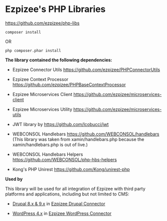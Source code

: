 # Ezpizee's PHP Libraries

https://github.com/ezpizee/php-libs

```
composer install
```

OR

```
php composer.phar install
```

**The library contained the following dependencies:**

- Ezpizee Connector Utils https://github.com/ezpizee/PHPConnectorUtils

- Ezpizee Context Processor https://github.com/ezpizee/PHPBaseContextProcessor

- Ezpizee Microservices Client https://github.com/ezpizee/microservices-client

- Ezpizee Microservices Utility https://github.com/ezpizee/microservices-utils

- JWT library by https://github.com/lcobucci/jwt

- WEBCONSOL Handlebars https://github.com/WEBCONSOL/handlebars (This library was taken from xamin/handlebars.php because the xamin/handlebars.php is out of live.)

- WEBCONSOL Handlebars Helpers https://github.com/WEBCONSOL/php-hbs-helpers

- Kong's PHP Unirest https://github.com/Kong/unirest-php

**Used by**

This library will be used for all integration of Ezpizee with third party 
platforms and applications, including but not limited to CMS:

- [Drupal 8.x & 9.x](https://www.drupal.org)  in [Ezpizee Drupal Connector](https://github.com/ezpizee/DrupalConnector)

- [WordPress 4.x](http://www.wordpress.org) in [Ezpizee WordPress Connector](https://github.com/ezpizee/WordPressConnector)

